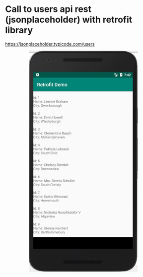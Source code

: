 # Call to users api rest (jsonplaceholder) with retrofit library 

https://jsonplaceholder.typicode.com/users

<p align="center"> 
	<img src="https://github.com/pm-androidd/retrofitdemo/blob/master/screenshot.JPG" width="350"/> 
</p> 